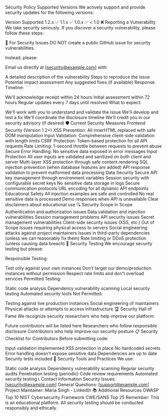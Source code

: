 Security Policy
Supported Versions
We actively support and provide security updates for the following versions:

Version	Supported
1.2.x	✅
1.1.x	✅
1.0.x	✅
< 1.0	❌
Reporting a Vulnerability
We take security seriously. If you discover a security vulnerability, please follow these steps:

🚨 For Security Issues
DO NOT create a public GitHub issue for security vulnerabilities.

Instead, please:

Email us directly at [security@example.com] with:

A detailed description of the vulnerability
Steps to reproduce the issue
Potential impact assessment
Any suggested fixes (if available)
Response Timeline:

We'll acknowledge receipt within 24 hours
Initial assessment within 72 hours
Regular updates every 7 days until resolved
What to expect:

We'll work with you to understand and validate the issue
We'll develop and test a fix
We'll coordinate the disclosure timeline
We'll credit you in our security advisory (if desired)
🛡️ Current Security Measures
Frontend Security (Version 1.2+)
XSS Prevention: All innerHTML replaced with safe DOM manipulation
Input Validation: Comprehensive client-side validation with length limits
CSRF Protection: Token-based protection for all API requests
Rate Limiting: 1-second throttle between requests to prevent abuse
Secure Error Handling: No sensitive data exposed in error messages
Input Protection
All user inputs are validated and sanitized on both client and server
Multi-layer XSS protection through safe content rendering
SQL injection prevention (when database features are added)
API response validation to prevent malformed data processing
Data Security
Secure API key management through environment variables
Session security with configurable secret keys
No sensitive data storage in logs
Secure communication protocols
URL encoding for all dynamic API endpoints
Educational Safety
All injection examples are safe and controlled
No real sensitive data is processed
Demo responses when API is unavailable
Clear disclaimers about educational use
🔍 Security Scope
In Scope
Authentication and authorization issues
Data validation and injection vulnerabilities
Session management problems
API security issues
Secret management vulnerabilities
Client-side security issues (XSS, etc.)
Out of Scope
Issues requiring physical access to servers
Social engineering attacks against project maintainers
Issues in third-party dependencies (unless we can reasonably fix them)
Rate limiting or DDoS protection (unless causing data breach)
🧪 Security Testing
We encourage security testing but please:

Responsible Testing:

Test only against your own instances
Don't target our demo/production instances without permission
Respect rate limits and don't overload services
Permitted Testing:

Static code analysis
Dependency vulnerability scanning
Local security testing
Automated security tools
Not Permitted:

Testing against live production instances
Social engineering of maintainers
Physical attacks or attempts to access infrastructure
🏆 Security Hall of Fame
We recognize security researchers who help improve our platform:

Future contributors will be listed here
Researchers who follow responsible disclosure
Contributors who help improve our security posture
📋 Security Checklist for Contributors
Before submitting code:

 Input validation implemented
 XSS protection in place
 No hardcoded secrets
 Error handling doesn't expose sensitive data
 Dependencies are up to date
 Security tests included
🔧 Security Tools and Practices
We use:

Static code analysis
Dependency vulnerability scanning
Regular security audits
Penetration testing (periodic)
Code review requirements
Automated security testing
📞 Contact Information
Security Issues: [security@example.com]
General Questions: [support@example.com]
Project Maintainer: Maria Singh - LinkedIn
📚 Additional Resources
OWASP Top 10
NIST Cybersecurity Framework
CWE/SANS Top 25
Remember: This is an educational platform. All security testing should be conducted responsibly and ethically.

